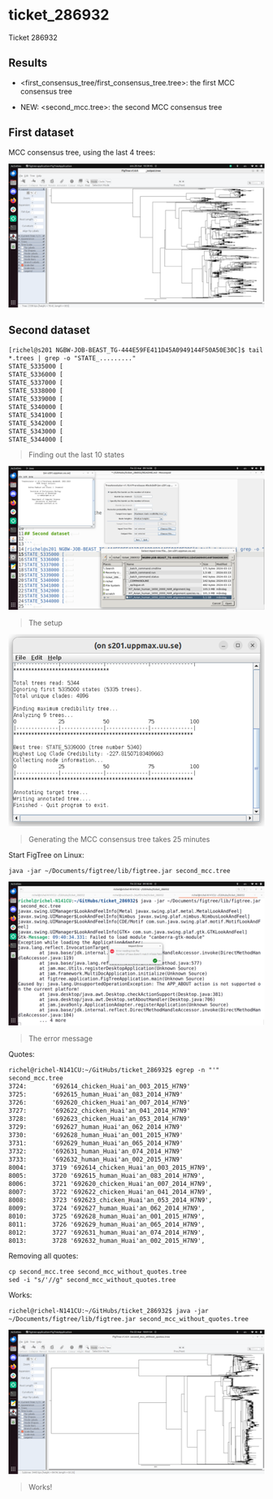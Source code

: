# ticket_286932

Ticket 286932

## Results

 * <first_consensus_tree/first_consensus_tree.tree>: the first MCC consensus tree

 * NEW: <second_mcc.tree>: the second MCC consensus tree


## First dataset

MCC consensus tree, using the last 4 trees:

![](first_consensus_tree.png)

## Second dataset

```
[richel@s201 NGBW-JOB-BEAST_TG-444E59FE411D45A0949144F50A50E30C]$ tail *.trees | grep -o "STATE_........."
STATE_5335000 [
STATE_5336000 [
STATE_5337000 [
STATE_5338000 [
STATE_5339000 [
STATE_5340000 [
STATE_5341000 [
STATE_5342000 [
STATE_5343000 [
STATE_5344000 [
```

> Finding out the last 10 states

![](second_setup.png)

> The setup

![](second_mcc_tree_generation.png)

> Generating the MCC consensus tree takes 25 minutes

Start FigTree on Linux:

```
java -jar ~/Documents/figtree/lib/figtree.jar second_mcc.tree 
```

![](second_mcc_tree_error.png)

> The error message


Quotes:

```
richel@richel-N141CU:~/GitHubs/ticket_286932$ egrep -n "'" second_mcc.tree 
3724:		'692614_chicken_Huai'an_003_2015_H7N9'
3725:		'692615_human_Huai'an_083_2014_H7N9'
3726:		'692620_chicken_Huai'an_007_2014_H7N9'
3727:		'692622_chicken_Huai'an_041_2014_H7N9'
3728:		'692623_chicken_Huai'an_053_2014_H7N9'
3729:		'692627_human_Huai'an_062_2014_H7N9'
3730:		'692628_human_Huai'an_001_2015_H7N9'
3731:		'692629_human_Huai'an_065_2014_H7N9'
3732:		'692631_human_Huai'an_074_2014_H7N9'
3733:		'692632_human_Huai'an_002_2015_H7N9'
8004:		3719 '692614_chicken_Huai'an_003_2015_H7N9',
8005:		3720 '692615_human_Huai'an_083_2014_H7N9',
8006:		3721 '692620_chicken_Huai'an_007_2014_H7N9',
8007:		3722 '692622_chicken_Huai'an_041_2014_H7N9',
8008:		3723 '692623_chicken_Huai'an_053_2014_H7N9',
8009:		3724 '692627_human_Huai'an_062_2014_H7N9',
8010:		3725 '692628_human_Huai'an_001_2015_H7N9',
8011:		3726 '692629_human_Huai'an_065_2014_H7N9',
8012:		3727 '692631_human_Huai'an_074_2014_H7N9',
8013:		3728 '692632_human_Huai'an_002_2015_H7N9',
```

Removing all quotes:


```
cp second_mcc.tree second_mcc_without_quotes.tree 
sed -i "s/'//g" second_mcc_without_quotes.tree 
```

Works:

```
richel@richel-N141CU:~/GitHubs/ticket_286932$ java -jar ~/Documents/figtree/lib/figtree.jar second_mcc_without_quotes.tree 
```

![](second_mcc_tree.png)

> Works!
